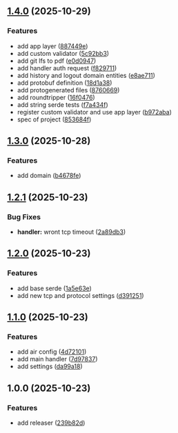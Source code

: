 ## [1.4.0](https://github.com/talDoFlemis/triprotocol-benchmark/compare/v1.3.0...v1.4.0) (2025-10-29)

### Features

* add app layer ([887449e](https://github.com/talDoFlemis/triprotocol-benchmark/commit/887449ee538a124469e79982a0313b75510a00ba))
* add custom validator ([5c92bb3](https://github.com/talDoFlemis/triprotocol-benchmark/commit/5c92bb3a7c08bd308ae4bb316662fb2c00f8dc59))
* add git lfs to pdf ([e0d0947](https://github.com/talDoFlemis/triprotocol-benchmark/commit/e0d0947108fbdd64afe22a0aca39db76ef0c40e1))
* add handler auth request ([f829711](https://github.com/talDoFlemis/triprotocol-benchmark/commit/f8297110b2c61e5bc087fc0fb842cb2546a54f0a))
* add history and logout domain entities ([e8ae711](https://github.com/talDoFlemis/triprotocol-benchmark/commit/e8ae711fc5e82d6601c7eb0ae2c22280de6c7f19))
* add protobuf definition ([18d1a38](https://github.com/talDoFlemis/triprotocol-benchmark/commit/18d1a38125baf112360324e518fadb71d1787989))
* add protogenerated files ([8760669](https://github.com/talDoFlemis/triprotocol-benchmark/commit/8760669d5dff5723a64805b45a9e0268b7631cc7))
* add roundtripper ([16f0476](https://github.com/talDoFlemis/triprotocol-benchmark/commit/16f047652fcd7494eeb99872d1dd7cbfd9acba4e))
* add string serde tests ([f7a434f](https://github.com/talDoFlemis/triprotocol-benchmark/commit/f7a434fb04ba74cbad062f86fa67471fc5ad5797))
* register custom validator and use app layer ([b972aba](https://github.com/talDoFlemis/triprotocol-benchmark/commit/b972aba80a1f2508c23ed2b7380017324b0a767e))
* spec of project ([853684f](https://github.com/talDoFlemis/triprotocol-benchmark/commit/853684fcca7a99d951d8e812a960a2be6cab5666))

## [1.3.0](https://github.com/talDoFlemis/triprotocol-benchmark/compare/v1.2.1...v1.3.0) (2025-10-28)

### Features

* add domain ([b4678fe](https://github.com/talDoFlemis/triprotocol-benchmark/commit/b4678fecf4f72282326cd8c0ac7d6a93947e2390))

## [1.2.1](https://github.com/talDoFlemis/triprotocol-benchmark/compare/v1.2.0...v1.2.1) (2025-10-23)

### Bug Fixes

* **handler:** wront tcp timeout ([2a89db3](https://github.com/talDoFlemis/triprotocol-benchmark/commit/2a89db397f091d5a9a45232dec3b353522e5adfc))

## [1.2.0](https://github.com/talDoFlemis/triprotocol-benchmark/compare/v1.1.0...v1.2.0) (2025-10-23)

### Features

* add base serde ([1a5e63e](https://github.com/talDoFlemis/triprotocol-benchmark/commit/1a5e63eba41e1005bfe04dd9b3d34c86e8ee0df2))
* add new tcp and protocol settings ([d391251](https://github.com/talDoFlemis/triprotocol-benchmark/commit/d3912518fc1c4d47820011ff1cfae04f73d89c51))

## [1.1.0](https://github.com/talDoFlemis/triprotocol-benchmark/compare/v1.0.0...v1.1.0) (2025-10-23)

### Features

* add air config ([4d72101](https://github.com/talDoFlemis/triprotocol-benchmark/commit/4d72101ecb0a8501ac23e04b20dba89ec3ce8f60))
* add main handler ([7d97837](https://github.com/talDoFlemis/triprotocol-benchmark/commit/7d97837061e13a0d930439822a749509fc0bfac5))
* add settings ([da99a18](https://github.com/talDoFlemis/triprotocol-benchmark/commit/da99a18be181f5e2e746f6e44d9d8d037460973f))

## 1.0.0 (2025-10-23)

### Features

* add releaser ([239b82d](https://github.com/talDoFlemis/triprotocol-benchmark/commit/239b82d47c9d2cee847e3b087d60fa0e87e01ceb))
